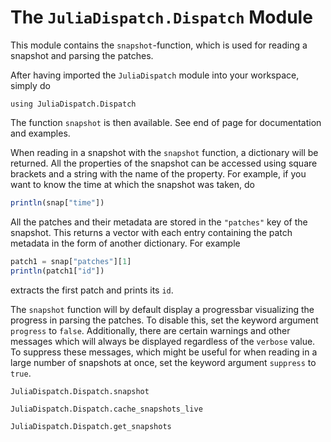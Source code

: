 # The `JuliaDispatch.Dispatch` Module

This module contains the `snapshot`-function, which is used for reading a snapshot and parsing the patches.


After having imported the `JuliaDispatch` module into your workspace, simply do

```@repl
using JuliaDispatch.Dispatch
```

The function `snapshot` is then available. See end of page for documentation and examples.

When reading in a snapshot with the `snapshot` function, a dictionary will be returned. All the properties of the snapshot can be accessed using square brackets and a string with the name of the property. For example, if you want to know the time at which the snapshot was taken, do

```julia
println(snap["time"])
```

All the patches and their metadata are stored in the `"patches"` key of the snapshot. This returns a vector with each entry containing the patch metadata in the form of another dictionary. For example

```julia
patch1 = snap["patches"][1]
println(patch1["id"])
```

extracts the first patch and prints its `id`.

The `snapshot` function will by default display a progressbar visualizing the progress in parsing the patches. To disable this, set the keyword argument `progress` to `false`. Additionally, there are certain warnings and other messages which will always be displayed regardless of the `verbose` value. To suppress these messages, which might be useful for when reading in a large number of snapshots at once, set the keyword argument `suppress` to `true`. 

```@docs
JuliaDispatch.Dispatch.snapshot
```


```@docs
JuliaDispatch.Dispatch.cache_snapshots_live
```


```@docs
JuliaDispatch.Dispatch.get_snapshots
```